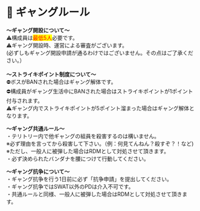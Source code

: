 # 📗 ギャングルール

**～ギャング開設について～**\
⚠️構成員は<mark style="color:red;">最低5人</mark>必要です。\
⚠️ギャング開設時、運営による審査がございます。\
(必ずしもギャング開設申請が通るわけではございません。その点はご了承ください。）\
\
**～ストライキポイント制度について～**\
⛔️ボスがBANされた場合はギャング解体です。\
⛔️構成員がギャング生活中にBANされた場合はストライキポイントが1ポイント付与されます。\
⚠️ギャング内でストライキポイントが5ポイント溜まった場合はギャング解体となります。

**～ギャング共通ルール～**\
・テリトリー内で他ギャングの組員を殺害するのは構いません。\
※必ず理由を言ってから殺害して下さい。（例：何見てんねん？殺すぞ？！など)\
※ただし、一般人に被弾した場合はRDMとして対処させて頂きます。\
・必ず決められたバンダナを腰につけて行動してください。

**～ギャング抗争について～**\
・ギャング抗争を行う1日前に必ず「抗争申請」を提出してください。\
・ギャング抗争ではSWAT以外のPDは介入不可です。\
・共通ルールと同様、一般人に被弾した場合はRDMとして対処させて頂きます。

